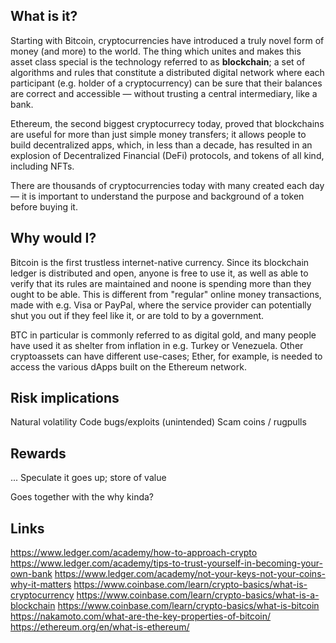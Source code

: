 ## What is it?

Starting with Bitcoin, cryptocurrencies have introduced a truly novel form of money (and more) to the world. The thing which unites and makes this asset class special is the technology referred to as **blockchain**; a set of algorithms and rules that constitute a distributed digital network where each participant (e.g. holder of a cryptocurrency) can be sure that their balances are correct and accessible — without trusting a central intermediary, like a bank.

Ethereum, the second biggest cryptocurrecy today, proved that blockchains are useful for more than just simple money transfers; it allows people to build decentralized apps, which, in less than a decade, has resulted in an explosion of Decentralized Financial (DeFi) protocols, and tokens of all kind, including NFTs.

There are thousands of cryptocurrencies today with many created each day — it is important to understand the purpose and background of a token before buying it.

## Why would I?

Bitcoin is the first trustless internet-native currency. Since its blockchain ledger is distributed and open, anyone is free to use it, as well as able to verify that its rules are maintained and noone is spending more than they ought to be able. This is different from "regular" online money transactions, made with e.g. Visa or PayPal, where the service provider can potentially shut you out if they feel like it, or are told to by a government.

BTC in particular is commonly referred to as digital gold, and many people have used it as shelter from inflation in e.g. Turkey or Venezuela. Other cryptoassets can have different use-cases; Ether, for example, is needed to access the various dApps built on the Ethereum network.

## Risk implications

Natural volatility
Code bugs/exploits (unintended)
Scam coins / rugpulls

## Rewards

...
Speculate it goes up; store of value

Goes together with the why kinda?

## Links
https://www.ledger.com/academy/how-to-approach-crypto
https://www.ledger.com/academy/tips-to-trust-yourself-in-becoming-your-own-bank
https://www.ledger.com/academy/not-your-keys-not-your-coins-why-it-matters
https://www.coinbase.com/learn/crypto-basics/what-is-cryptocurrency
https://www.coinbase.com/learn/crypto-basics/what-is-a-blockchain
https://www.coinbase.com/learn/crypto-basics/what-is-bitcoin
https://nakamoto.com/what-are-the-key-properties-of-bitcoin/
https://ethereum.org/en/what-is-ethereum/